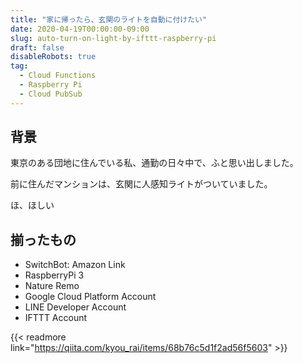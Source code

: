 ```yaml
---
title: "家に帰ったら、玄関のライトを自動に付けたい"
date: 2020-04-19T00:00:00-09:00
slug: auto-turn-on-light-by-ifttt-raspberry-pi
draft: false
disableRobots: true
tag:
  - Cloud Functions
  - Raspberry Pi
  - Cloud PubSub
---
```


## 背景

東京のある団地に住んでいる私、通勤の日々中で、ふと思い出しました。

前に住んだマンションは、玄関に人感知ライトがついていました。

ほ、ほしい

## 揃ったもの

- SwitchBot: Amazon Link
- RaspberryPi 3
- Nature Remo
- Google Cloud Platform Account
- LINE Developer Account
- IFTTT Account

{{< readmore link="https://qiita.com/kyou_rai/items/68b76c5d1f2ad56f5603" >}}
